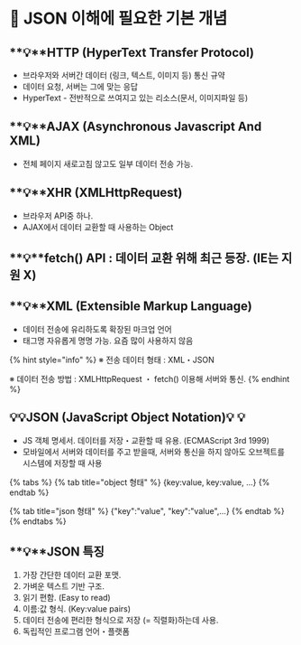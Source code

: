 # 💒 JSON 이해에 필요한 기본 개념

## **💡**HTTP (HyperText Transfer Protocol)

* 브라우저와 서버간 데이터 (링크, 텍스트, 이미지 등) 통신 규약&#x20;
* 데이터 요청, 서버는 그에 맞는 응답&#x20;
* HyperText - 전반적으로 쓰여지고 있는 리소스(문서, 이미지파일 등)

## **💡**AJAX (Asynchronous Javascript And XML)

* 전체 페이지 새로고침 않고도 일부 데이터 전송 가능.

## **💡**XHR (XMLHttpRequest)

* 브라우저 API중 하나.
* AJAX에서 데이터 교환할 때 사용하는 Object

## **💡**fetch() API : 데이터 교환 위해 최근 등장. (IE는 지원 X)

## **💡**XML (Extensible Markup Language)

* 데이터 전송에 유리하도록 확장된 마크업 언어&#x20;
* 태그명 자유롭게 명명 가능. 요즘 많이 사용하지 않음



{% hint style="info" %}
※ 전송 데이터 형태 : XML・JSON&#x20;

※ 데이터 전송 방법 : XMLHttpRequest ・ fetch() 이용해 서버와 통신.
{% endhint %}



## **💡💡**JSON (JavaScript Object Notation)**💡** **💡**

* JS 객체 명세서.  데이터를 저장・교환할 때 유용. (ECMAScript 3rd 1999)&#x20;
* 모바일에서 서버와 데이터를 주고 받을때, 서버와 통신을 하지 않아도 오브젝트를 시스템에 저장할 때 사용

{% tabs %}
{% tab title="object 형태" %}
{key:value, key:value, ...}
{% endtab %}

{% tab title="json 형태" %}
{"key":"value", "key":"value",...}
{% endtab %}
{% endtabs %}



## **💡**JSON 특징

1. 가장 간단한 데이터 교환 포맷.
2. 가벼운 텍스트 기반 구조.
3. 읽기 편함. (Easy to read)
4. 이름:값 형식. (Key:value pairs)
5. 데이터 전송에 편리한 형식으로 저장 (= 직렬화)하는데 사용.
6. 독립적인 프로그램 언어・플랫폼
